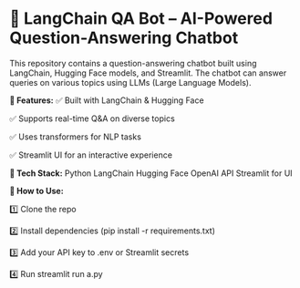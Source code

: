 # 🚀 LangChain QA Bot – AI-Powered Question-Answering Chatbot


This repository contains a question-answering chatbot built using LangChain, Hugging Face models, and Streamlit. The chatbot can answer queries on various topics using LLMs (Large Language Models).


**🔹 Features:**
✅ Built with LangChain & Hugging Face

✅ Supports real-time Q&A on diverse topics

✅ Uses transformers for NLP tasks

✅ Streamlit UI for an interactive experience


**🔹 Tech Stack:**
Python
LangChain
Hugging Face
OpenAI API
Streamlit for UI


**🔹 How to Use:**

1️⃣ Clone the repo

2️⃣ Install dependencies (pip install -r requirements.txt)

3️⃣ Add your API key to .env or Streamlit secrets

4️⃣ Run streamlit run a.py

